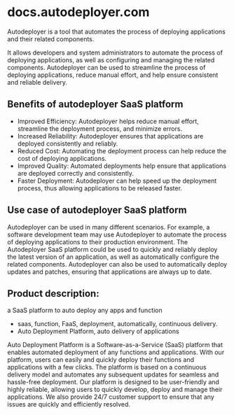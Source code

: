 # docs.autodeployer.com

Autodeployer is a tool that automates the process of deploying applications and their related components. 

It allows developers and system administrators to automate the process of deploying applications, as well as configuring and managing the related components. Autodeployer can be used to streamline the process of deploying applications, reduce manual effort, and help ensure consistent and reliable delivery.



## Benefits of autodeployer SaaS platform 

+ Improved Efficiency: Autodeployer helps reduce manual effort, streamline the deployment process, and minimize errors. 
+ Increased Reliability: Autodeployer ensures that applications are deployed consistently and reliably. 
+ Reduced Cost: Automating the deployment process can help reduce the cost of deploying applications. 
+ Improved Quality: Automated deployments help ensure that applications are deployed correctly and consistently. 
+ Faster Deployment: Autodeployer can help speed up the deployment process, thus allowing applications to be released faster.


## Use case of autodeployer SaaS platform 

Autodeployer can be used in many different scenarios. For example, a software development team may use Autodeployer to automate the process of deploying applications to their production environment. The Autodeployer SaaS platform could be used to quickly and reliably deploy the latest version of an application, as well as automatically configure the related components. Autodeployer can also be used to automatically deploy updates and patches, ensuring that applications are always up to date.


##  Product description: 

a SaaS platform to auto deploy any apps and function
+ saas, function, FaaS, deployment, automatically, continuous delivery.
+ Auto Deployment Platform, auto delivery of applications

Auto Deployment Platform is a Software-as-a-Service (SaaS) platform that enables automated deployment of any functions and applications. With our platform, users can easily and quickly deploy their functions and applications with a few clicks. The platform is based on a continuous delivery model and automates any subsequent updates for seamless and hassle-free deployment. Our platform is designed to be user-friendly and highly reliable, allowing users to quickly develop, deploy and manage their applications. We also provide 24/7 customer support to ensure that any issues are quickly and efficiently resolved.
